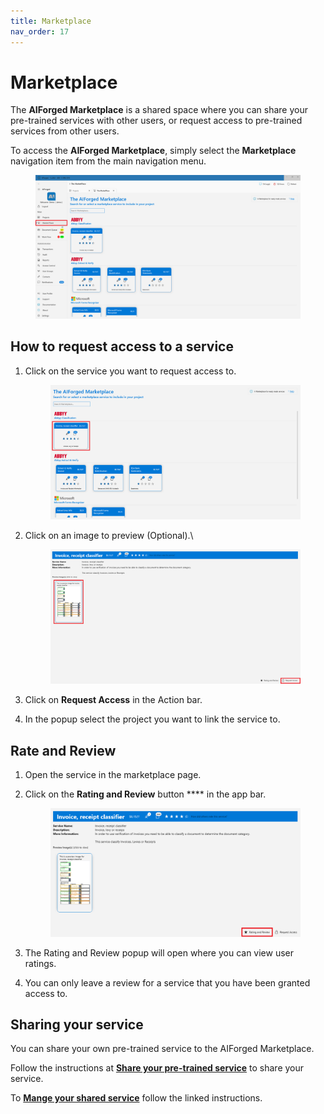 ```yaml
---
title: Marketplace
nav_order: 17
---
```


# Marketplace

The **AIForged Marketplace** is a shared space where you can share your pre-trained services with other users, or request access to pre-trained services from other users.

To access the **AIForged Marketplace**, simply select the **Marketplace** navigation item from the main navigation menu.

<figure><img src=".gitbook/assets/image (50).png" alt=""><figcaption></figcaption></figure>

## How to request access to a service

1.  Click on the service you want to request access to.

    <figure><img src=".gitbook/assets/image (33).png" alt=""><figcaption></figcaption></figure>
2.  Click on an image to preview (Optional).\\

    <figure><img src=".gitbook/assets/image (57).png" alt=""><figcaption></figcaption></figure>
3. Click on **Request Access** in the Action bar.
4. In the popup select the project you want to link the service to.

## Rate and Review

1. Open the service in the marketplace page.
2.  Click on the **Rating and Review** button \*\*\*\* in the app bar.

    <figure><img src=".gitbook/assets/image (35).png" alt=""><figcaption></figcaption></figure>
3. The Rating and Review popup will open where you can view user ratings.
4. You can only leave a review for a service that you have been granted access to.

## Sharing your service

You can share your own pre-trained service to the AIForged Marketplace.

Follow the instructions at [**Share your pre-trained service**](marketplace-1/share-your-custom-service.md) to share your service.

To [**Mange your shared service**](marketplace-1/share-your-custom-service-1.md) follow the linked instructions.
